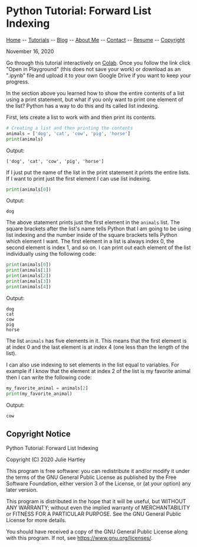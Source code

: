 # Python Tutorial: Forward List Indexing

[Home](../../README.md) -- [Tutorials](../../Tutorials/README.md) -- [Blog](../../Blog/README.md) -- [About Me](../../aboutme.md) -- [Contact](../../contactme.md) -- [Resume](../../Resume.pdf) -- [Copyright](../../copyright.md)

November 16, 2020

Go through this tutorial interactively on [Colab](https://colab.research.google.com/drive/1PGYJkpOQx0GUfWrTwP3J3rn4lZNVxbmN?usp=sharing).  Once you follow the link click "Open in Playground" (this does not save your work) or download as an ".ipynb" file and upload it to your own Google Drive if you want to keep your progress.

In the section above you learned how to show the entire contents of a list using a print statement, but what if you only want to print one element of the list?  Python has a way to do this and its called list indexing.

First, lets create a list to work with and then print its contents.

``` python
# Creating a list and then printing the contents
animals = ['dog', 'cat', 'cow', 'pig', 'horse']
print(animals)
```

Output:
```
['dog', 'cat', 'cow', 'pig', 'horse']
```

If I just put the name of the list in the print statement it prints the entire lists.  If I want to print just the first element I can use list indexing.

``` python
print(animals[0])
```

Output:
```
dog
```

The above statement prints just the first element in the `animals` list.  The square brackets after the list's name tells Python that I am going to be using list indexing and the number inside of the square brackets tells Python which element I want.  The first element in a list is always index 0, the second element is index 1, and so on.  I can print out each element of the list individually using the following code:

``` python
print(animals[0])
print(animals[1])
print(animals[2])
print(animals[3])
print(animals[4])
```

Output:
```
dog
cat
cow
pig
horse
```

The list `animals` has five elements in it.  This means that the first element is at index 0 and the last element is at index 4 (one less than the length of the list).

I can also use indexing to set elements in the list equal to variables.  For example if I know that the element at index 2 of the list is my favorite animal then I can write the following code:

``` python
my_favorite_animal = animals[2]
print(my_favorite_animal)
```

Output:
```
cow
```

## Copyright Notice

Python Tutorial: Forward List Indexing

Copyright (C) 2020  Julie Hartley

This program is free software: you can redistribute it and/or modify
it under the terms of the GNU General Public License as published by
the Free Software Foundation, either version 3 of the License, or
(at your option) any later version.

This program is distributed in the hope that it will be useful,
but WITHOUT ANY WARRANTY; without even the implied warranty of
MERCHANTABILITY or FITNESS FOR A PARTICULAR PURPOSE.  See the
GNU General Public License for more details.

You should have received a copy of the GNU General Public License
along with this program.  If not, see <https://www.gnu.org/licenses/>.
